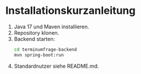 # Installationskurzanleitung

1. Java 17 und Maven installieren.
2. Repository klonen.
3. Backend starten:
   ```bash
   cd terminumfrage-backend
   mvn spring-boot:run
   ```
4. Standardnutzer siehe README.md.
